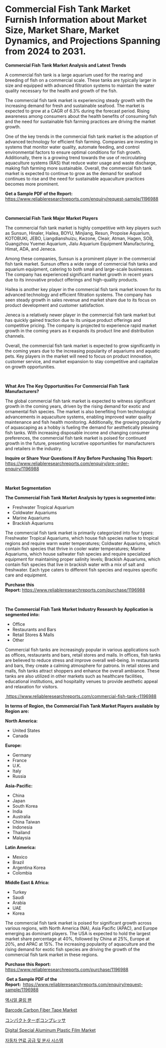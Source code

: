<p><h1>Commercial Fish Tank Market Furnish Information about Market Size, Market Share, Market Dynamics, and Projections Spanning from 2024 to 2031.</h1></p><p><strong>Commercial Fish Tank Market Analysis and Latest Trends</strong></p>
<p><p>A commercial fish tank is a large aquarium used for the rearing and breeding of fish on a commercial scale. These tanks are typically larger in size and equipped with advanced filtration systems to maintain the water quality necessary for the health and growth of the fish.</p><p>The commercial fish tank market is experiencing steady growth with the increasing demand for fresh and sustainable seafood. The market is expected to grow at a CAGR of 6.3% during the forecast period. Rising awareness among consumers about the health benefits of consuming fish and the need for sustainable fish farming practices are driving the market growth.</p><p>One of the key trends in the commercial fish tank market is the adoption of advanced technology for efficient fish farming. Companies are investing in systems that monitor water quality, automate feeding, and control environmental factors to ensure optimal conditions for fish growth. Additionally, there is a growing trend towards the use of recirculating aquaculture systems (RAS) that reduce water usage and waste discharge, making fish farming more sustainable. Overall, the commercial fish tank market is expected to continue to grow as the demand for seafood continues to rise and the need for sustainable aquaculture practices becomes more prominent.</p></p>
<p><strong>Get a Sample PDF of the Report:&nbsp;</strong> <a href="https://www.reliableresearchreports.com/enquiry/request-sample/1196988">https://www.reliableresearchreports.com/enquiry/request-sample/1196988</a></p>
<p>&nbsp;</p>
<p><strong>Commercial Fish Tank Major Market Players</strong></p>
<p><p>The commercial fish tank market is highly competitive with key players such as Sunsun, Hinaler, Hailea, BOYU, Minjiang, Resun, Propoise Aquarium, KOTOBUKI, JEBO, Liangdianshuizu, Kwzone, Cleair, Atman, Hagen, SOB, Guangzhou Yuemei Aquarium, Jlalu Aquarium Equipment Manufacturing, Himat, ADA, and Jeneca. </p><p>Among these companies, Sunsun is a prominent player in the commercial fish tank market. Sunsun offers a wide range of commercial fish tanks and aquarium equipment, catering to both small and large-scale businesses. The company has experienced significant market growth in recent years due to its innovative product offerings and high-quality products.</p><p>Hailea is another key player in the commercial fish tank market known for its advanced technology and efficient filtration systems. The company has seen steady growth in sales revenue and market share due to its focus on product development and customer satisfaction.</p><p>Jeneca is a relatively newer player in the commercial fish tank market but has quickly gained traction due to its unique product offerings and competitive pricing. The company is projected to experience rapid market growth in the coming years as it expands its product line and distribution channels.</p><p>Overall, the commercial fish tank market is expected to grow significantly in the coming years due to the increasing popularity of aquariums and aquatic pets. Key players in the market will need to focus on product innovation, customer service, and market expansion to stay competitive and capitalize on growth opportunities.</p></p>
<p>&nbsp;</p>
<p><strong>What Are The Key Opportunities For Commercial Fish Tank Manufacturers?</strong></p>
<p><p>The global commercial fish tank market is expected to witness significant growth in the coming years, driven by the rising demand for exotic and ornamental fish species. The market is also benefiting from technological advancements in aquaculture systems, enabling improved water quality maintenance and fish health monitoring. Additionally, the growing popularity of aquascaping as a hobby is fueling the demand for aesthetically pleasing fish tanks. With increasing disposable income and changing consumer preferences, the commercial fish tank market is poised for continued growth in the future, presenting lucrative opportunities for manufacturers and retailers in the industry.</p></p>
<p><strong>Inquire or Share Your Questions If Any Before Purchasing This Report:</strong> <a href="https://www.reliableresearchreports.com/enquiry/pre-order-enquiry/1196988">https://www.reliableresearchreports.com/enquiry/pre-order-enquiry/1196988</a></p>
<p>&nbsp;</p>
<p><strong>Market Segmentation</strong></p>
<p><strong>The Commercial Fish Tank Market Analysis by types is segmented into:</strong></p>
<p><ul><li>Freshwater Tropical Aquarium</li><li>Coldwater Aquariums</li><li>Marine Aquariums</li><li>Brackish Aquariums</li></ul></p>
<p><p>The commercial fish tank market is primarily categorized into four types: Freshwater Tropical Aquariums, which house fish species native to tropical regions and require warm water temperatures; Coldwater Aquariums, which contain fish species that thrive in cooler water temperatures; Marine Aquariums, which house saltwater fish species and require specialized equipment for maintaining proper salinity levels; Brackish Aquariums, which contain fish species that live in brackish water with a mix of salt and freshwater. Each type caters to different fish species and requires specific care and equipment.</p></p>
<p><strong>Purchase this Report:&nbsp;</strong><a href="https://www.reliableresearchreports.com/purchase/1196988">https://www.reliableresearchreports.com/purchase/1196988</a></p>
<p>&nbsp;</p>
<p><strong>The Commercial Fish Tank Market Industry Research by Application is segmented into:</strong></p>
<p><ul><li>Office</li><li>Restaurants and Bars</li><li>Retail Stores & Malls</li><li>Other</li></ul></p>
<p><p>Commercial fish tanks are increasingly popular in various applications such as offices, restaurants and bars, retail stores and malls. In offices, fish tanks are believed to reduce stress and improve overall well-being. In restaurants and bars, they create a calming atmosphere for patrons. In retail stores and malls, fish tanks attract shoppers and enhance the overall ambiance. These tanks are also utilized in other markets such as healthcare facilities, educational institutions, and hospitality venues to provide aesthetic appeal and relaxation for visitors.</p></p>
<p><a href="https://www.reliableresearchreports.com/commercial-fish-tank-r1196988">&nbsp;https://www.reliableresearchreports.com/commercial-fish-tank-r1196988</a></p>
<p><strong>In terms of Region, the Commercial Fish Tank Market Players available by Region are:</strong></p>
<p>
    <p> <strong> North America: </strong>
        <ul>
            <li>United States</li>
            <li>Canada</li>
        </ul>
        </p> 
    <p> <strong> Europe: </strong>
        <ul>
            <li>Germany</li>
            <li>France</li>
            <li>U.K.</li>
            <li>Italy</li>
            <li>Russia</li>
        </ul>
        </p> 
    <p> <strong> Asia-Pacific: </strong>
        <ul>
            <li>China</li>
            <li>Japan</li>
            <li>South Korea</li>
            <li>India</li>
            <li>Australia</li>
            <li>China Taiwan</li>
            <li>Indonesia</li>
            <li>Thailand</li>
            <li>Malaysia</li>
        </ul>
        </p> 
    <p> <strong> Latin America: </strong>
        <ul>
            <li>Mexico</li>
            <li>Brazil</li>
            <li>Argentina Korea</li>
            <li>Colombia</li>
        </ul>
        </p> 
    <p> <strong> Middle East & Africa: </strong>
        <ul>
            <li>Turkey</li>
            <li>Saudi</li>
            <li>Arabia</li>
            <li>UAE</li>
            <li>Korea</li>
        </ul>
    </p>
    </p>
<p><p>The commercial fish tank market is poised for significant growth across various regions, with North America (NA), Asia Pacific (APAC), and Europe emerging as dominant players. The USA is expected to hold the largest market share percentage at 40%, followed by China at 25%, Europe at 20%, and APAC at 15%. The increasing popularity of aquaculture and the rising demand for exotic fish species are driving the growth of the commercial fish tank market in these regions.</p></p>
<p><strong>Purchase this Report: </strong><a href="https://www.reliableresearchreports.com/purchase/1196988">https://www.reliableresearchreports.com/purchase/1196988</a></p>
<p>&nbsp;<strong>Get a Sample PDF of the Report:&nbsp;&nbsp;</strong><a href="https://www.reliableresearchreports.com/enquiry/request-sample/1196988">https://www.reliableresearchreports.com/enquiry/request-sample/1196988</a></p>
<p><strong></strong></p>
<p><p><a href="https://medium.com/@mathieu.rico66/%EC%B6%95-%EB%B0%A9%EC%97%B4-%ED%8C%AC-%EC%8B%9C%EC%9E%A5-%EA%B7%9C%EB%AA%A8-%EB%B0%8F-%EC%A0%90%EC%9C%A0%EC%9C%A8-%EB%B6%84%EC%84%9D-%EC%84%B1%EC%9E%A5-%EB%8F%99%ED%96%A5-%EB%B0%8F-%EC%98%88%EC%B8%A1-2024-2031-62674125d13d">액시얼 쿨링 팬</a></p><p><a href="https://github.com/peachesmcdowel1/Market-Research-Report-List-3/blob/main/barcode-carbon-fiber-tape-market.md">Barcode Carbon Fiber Tape Market</a></p><p><a href="https://medium.com/@larrycruz525/%E3%82%B0%E3%83%AD%E3%83%BC%E3%83%90%E3%83%AB%E3%82%B3%E3%83%B3%E3%83%91%E3%82%AF%E3%83%88%E3%82%BF%E3%83%BC%E3%83%9C%E3%82%B3%E3%83%B3%E3%83%97%E3%83%AC%E3%83%83%E3%82%B5%E3%83%BC%E5%B8%82%E5%A0%B4%E8%A6%8F%E6%A8%A1%E3%81%8A%E3%82%88%E3%81%B3%E3%82%B7%E3%82%A7%E3%82%A2%E5%88%86%E6%9E%90-%E8%A3%BD%E5%93%81%E3%82%BF%E3%82%A4%E3%83%97%E5%88%A5-%E3%82%A2%E3%83%97%E3%83%AA%E3%82%B1%E3%83%BC%E3%82%B7%E3%83%A7%E3%83%B3%E5%88%A5-%E5%9C%B0%E5%9F%9F%E5%88%A5-%E4%BA%88%E6%B8%AC-2024%E5%B9%B4-2031%E5%B9%B4-a8de6eb29d06">コンパクトターボコンプレッサ</a></p><p><a href="https://github.com/redneck06/Market-Research-Report-List-4/blob/main/digital-special-aluminum-plastic-film-market.md">Digital Special Aluminum Plastic Film Market</a></p><p><a href="https://medium.com/@stuartstehr2022/%EC%9E%90%EB%8F%99%EC%B0%A8-%EC%97%B0%EB%A3%8C-%EA%B3%B5%EA%B8%89-%EB%B0%8F-%EC%A3%BC%EC%9E%85-%EC%8B%9C%EC%8A%A4%ED%85%9C-%EC%8B%9C%EC%9E%A5-%EB%8F%99%ED%96%A5-%EB%B0%8F-%EB%B6%84%EC%84%9D-%EB%AF%B8%EB%9E%98-%EC%84%B1%EC%9E%A5%EC%9D%84-%EC%9C%84%ED%95%9C-%EA%B8%B0%ED%9A%8C%EC%99%80-%EB%8F%84%EC%A0%84-2024-2031-7cdfe1c7d2f3">자동차 연료 공급 및 분사 시스템</a></p></p>